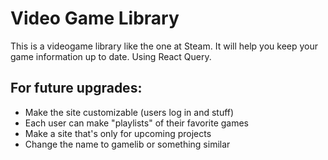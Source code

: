 # Video Game Library
This is a videogame library like the one at Steam.
It will help you keep your game information up to date.
Using React Query.

## For future upgrades:
- Make the site customizable (users log in and stuff)
- Each user can make "playlists" of their favorite games
- Make a site that's only for upcoming projects
- Change the name to gamelib or something similar
